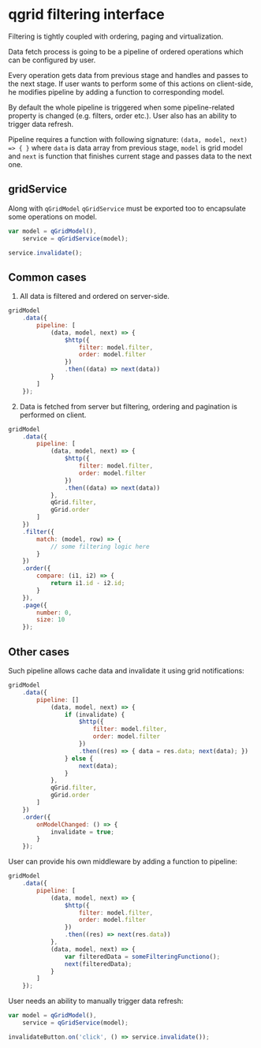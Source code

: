 # qgrid filtering interface

Filtering is tightly coupled with ordering, paging and virtualization.

Data fetch process is going to be a pipeline of ordered operations which can be configured by user.

Every operation gets data from previous stage and handles and passes to the next stage.
If user wants to perform some of this actions on client-side, he modifies pipeline by adding a function to corresponding model.

By default the whole pipeline is triggered when some pipeline-related property is changed (e.g. filters, order etc.).
User also has an ability to trigger data refresh.

Pipeline requires a function with following signature: `(data, model, next) => { }`
where `data` is data array from previous stage, 
`model` is grid model and 
`next` is function that finishes current stage and passes data to the next one.

## gridService

Along with `qGridModel` `qGridService` must be exported too to encapsulate some operations on model.
```javascript
var model = qGridModel(),
    service = qGridService(model);

service.invalidate();
```  

## Common cases
1. All data is filtered and ordered on server-side.
```javascript
gridModel
    .data({
        pipeline: [
            (data, model, next) => {
                $http({
                    filter: model.filter,
                    order: model.filter
                })
                .then((data) => next(data))
            }
        ]
    });
```

2. Data is fetched from server but filtering, ordering and pagination is performed on client.

```javascript
gridModel
    .data({
        pipeline: [
            (data, model, next) => {
                $http({
                    filter: model.filter,
                    order: model.filter
                })
                .then((data) => next(data))
            },
            qGrid.filter,
            gGrid.order
        ]
    })
    .filter({
        match: (model, row) => {
            // some filtering logic here
        }
    })
    .order({
        compare: (i1, i2) => {
            return i1.id - i2.id;
        }
    }),
    .page({
        number: 0,
        size: 10
    });
```

## Other cases

Such pipeline allows cache data and invalidate it using grid notifications:

```javascript
gridModel
    .data({
        pipeline: []
            (data, model, next) => {
                if (invalidate) {
                    $http({
                        filter: model.filter,
                        order: model.filter
                    })
                    .then((res) => { data = res.data; next(data); })
                } else {
                    next(data);
                }
            },
            qGrid.filter,
            gGrid.order
        ]
    })
    .order({
        onModelChanged: () => {
            invalidate = true;
        }
    });
```

User can provide his own middleware by adding a function to pipeline:

```javascript
gridModel
    .data({
        pipeline: [
            (data, model, next) => {
                $http({
                    filter: model.filter,
                    order: model.filter
                })
                .then((res) => next(res.data))
            },
            (data, model, next) => {
                var filteredData = someFilteringFunctiono();
                next(filteredData);
            }         
        ]
    });
```

User needs an ability to manually trigger data refresh:
```javascript
var model = qGridModel(),
    service = qGridService(model);

invalidateButton.on('click', () => service.invalidate());
```